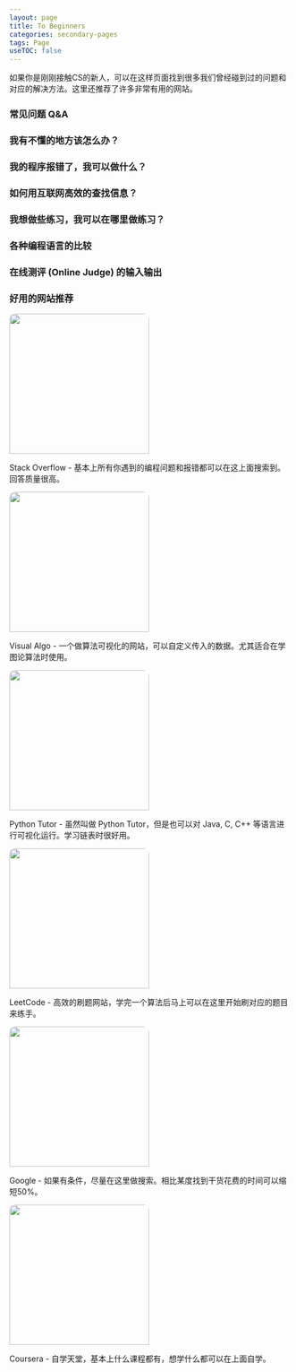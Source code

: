 ```yaml
---
layout: page
title: To Beginners
categories: secondary-pages
tags: Page
useTOC: false
---
```


如果你是刚刚接触CS的新人，可以在这样页面找到很多我们曾经碰到过的问题和对应的解决方法。这里还推荐了许多非常有用的网站。

### **常见问题 Q&A**

<div class="horizontal-flex-box">
    <div class="flex-page-card" onClick="window.location.href='{{ site.baseurl }}/2021/02/01/How-to-ask-Questions.html'">
        <h3>我有不懂的地方该怎么办？</h3>
    </div>
    <div class="flex-page-card" onclick="window.location.href='{{ site.baseurl }}/2021/02/21/How-to-read-Exceptions.html'">
        <h3>我的程序报错了，我可以做什么？</h3>
    </div>
    <div class="flex-page-card" onclick="window.location.href='{{ site.baseurl }}/2021/03/01/How-to-find-info.html'">
        <h3>如何用互联网高效的查找信息？</h3>
    </div>
    <div class="flex-page-card" onclick="window.location.href='{{ site.baseurl }}/2021/03/01/Where-to-exercise.html'">
        <h3>我想做些练习，我可以在哪里做练习？</h3>
    </div>
    <div class="flex-page-card" onclick="window.location.href='{{ site.baseurl }}/2021/02/27/Languages-Compare.html'">
        <h3>各种编程语言的比较</h3>
    </div>
    <div class="flex-page-card" onclick="window.location.href='{{ site.baseurl }}/2021/05/03/Online-Judge-IO.html'">
        <h3>在线测评 (Online Judge) 的输入输出</h3>
    </div>
</div>


### **好用的网站推荐**

<div class="card-box">
    <div class="round-card">
        <img src="https://i.loli.net/2021/03/09/Zbsh7nXyEKrdiBa.png" width="250px" style="border-radius: 10px 10px 0 0">
        <p>Stack Overflow - 基本上所有你遇到的编程问题和报错都可以在这上面搜索到。回答质量很高。</p>
    </div>
    <div class="round-card">
        <img src="https://gitee.com/MarkYutianChen/mark-markdown-imagebed/raw/master/20210309072218.png" width="250px" style="border-radius: 10px 10px 0 0">
        <p>Visual Algo - 一个做算法可视化的网站，可以自定义传入的数据。尤其适合在学图论算法时使用。</p>
    </div>
    <div class="round-card">
        <img src="https://gitee.com/MarkYutianChen/mark-markdown-imagebed/raw/master/20210309072630.png" width="250px" style="border-radius: 10px 10px 0 0">
        <p>Python Tutor - 虽然叫做 Python Tutor，但是也可以对 Java, C, C++ 等语言进行可视化运行。学习链表时很好用。</p>
    </div>
    <div class="round-card">
        <img src="https://gitee.com/MarkYutianChen/mark-markdown-imagebed/raw/master/20210309072906.png" width="250px" style="border-radius: 10px 10px 0 0">
        <p>LeetCode - 高效的刷题网站，学完一个算法后马上可以在这里开始刷对应的题目来练手。</p>
    </div>
    <div class="round-card">
        <img src="https://gitee.com/MarkYutianChen/mark-markdown-imagebed/raw/master/20210309073141.png" width="250px" style="border-radius: 10px 10px 0 0">
        <p>Google - 如果有条件，尽量在这里做搜索。相比某度找到干货花费的时间可以缩短50%。</p>
    </div>
	<div class="round-card">
        <img src="https://gitee.com/MarkYutianChen/mark-markdown-imagebed/raw/master/20210309073651.png" width="250px" style="border-radius: 10px 10px 0 0">
        <p>Coursera - 自学天堂，基本上什么课程都有，想学什么都可以在上面自学。</p>
    </div>
    
</div>